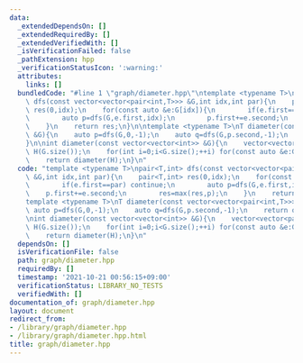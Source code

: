 ```yaml
---
data:
  _extendedDependsOn: []
  _extendedRequiredBy: []
  _extendedVerifiedWith: []
  _isVerificationFailed: false
  _pathExtension: hpp
  _verificationStatusIcon: ':warning:'
  attributes:
    links: []
  bundledCode: "#line 1 \"graph/diameter.hpp\"\ntemplate <typename T>\npair<T,int>\
    \ dfs(const vector<vector<pair<int,T>>> &G,int idx,int par){\n    pair<T,int>\
    \ res(0,idx);\n    for(const auto &e:G[idx]){\n        if(e.first==par) continue;\n\
    \        auto p=dfs(G,e.first,idx);\n        p.first+=e.second;\n        res=max(res,p);\n\
    \    }\n    return res;\n}\n\ntemplate <typename T>\nT diameter(const vector<vector<pair<int,T>>>\
    \ &G){\n    auto p=dfs(G,0,-1);\n    auto q=dfs(G,p.second,-1);\n    return q.first;\n\
    }\n\nint diameter(const vector<vector<int>> &G){\n    vector<vector<pair<int,int>>>\
    \ H(G.size());\n    for(int i=0;i<G.size();++i) for(const auto &e:G[i]) H[i].emplace_back(make_pair(e,1));\n\
    \    return diameter(H);\n}\n"
  code: "template <typename T>\npair<T,int> dfs(const vector<vector<pair<int,T>>>\
    \ &G,int idx,int par){\n    pair<T,int> res(0,idx);\n    for(const auto &e:G[idx]){\n\
    \        if(e.first==par) continue;\n        auto p=dfs(G,e.first,idx);\n    \
    \    p.first+=e.second;\n        res=max(res,p);\n    }\n    return res;\n}\n\n\
    template <typename T>\nT diameter(const vector<vector<pair<int,T>>> &G){\n   \
    \ auto p=dfs(G,0,-1);\n    auto q=dfs(G,p.second,-1);\n    return q.first;\n}\n\
    \nint diameter(const vector<vector<int>> &G){\n    vector<vector<pair<int,int>>>\
    \ H(G.size());\n    for(int i=0;i<G.size();++i) for(const auto &e:G[i]) H[i].emplace_back(make_pair(e,1));\n\
    \    return diameter(H);\n}\n"
  dependsOn: []
  isVerificationFile: false
  path: graph/diameter.hpp
  requiredBy: []
  timestamp: '2021-10-21 00:56:15+09:00'
  verificationStatus: LIBRARY_NO_TESTS
  verifiedWith: []
documentation_of: graph/diameter.hpp
layout: document
redirect_from:
- /library/graph/diameter.hpp
- /library/graph/diameter.hpp.html
title: graph/diameter.hpp
---
```

